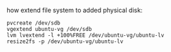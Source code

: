 
how extend file system to added physical disk:
```
pvcreate /dev/sdb
vgextend ubuntu-vg /dev/sdb
lvm lvextend -l +100%FREE /dev/ubuntu-vg/ubuntu-lv
resize2fs -p /dev/ubuntu-vg/ubuntu-lv
```
